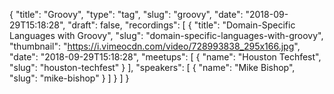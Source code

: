 {
  "title": "Groovy",
  "type": "tag",
  "slug": "groovy",
  "date": "2018-09-29T15:18:28",
  "draft": false,
  "recordings": [
    {
      "title": "Domain-Specific Languages with Groovy",
      "slug": "domain-specific-languages-with-groovy",
      "thumbnail": "https://i.vimeocdn.com/video/728993838_295x166.jpg",
      "date": "2018-09-29T15:18:28",
      "meetups": [
        {
          "name": "Houston Techfest",
          "slug": "houston-techfest"
        }
      ],
      "speakers": [
        {
          "name": "Mike Bishop",
          "slug": "mike-bishop"
        }
      ]
    }
  ]
}